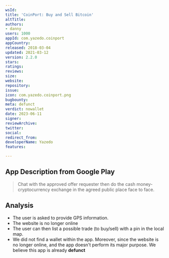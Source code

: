 ```yaml
---
wsId: 
title: 'CoinPort: Buy and Sell Bitcoin'
altTitle: 
authors:
- danny
users: 1000
appId: com.yazedo.coinport
appCountry: 
released: 2018-03-04
updated: 2021-03-12
version: 2.2.0
stars: 
ratings: 
reviews: 
size: 
website: 
repository: 
issue: 
icon: com.yazedo.coinport.png
bugbounty: 
meta: defunct
verdict: nowallet
date: 2023-06-11
signer: 
reviewArchive: 
twitter: 
social: 
redirect_from: 
developerName: Yazedo
features: 

---
```


## App Description from Google Play 

> Chat with the approved offer requester then do the cash money-cryptocurrency exchange in the agreed public place face to face.

## Analysis 

- The user is asked to provide GPS information. 
- The website is no longer online 
- The user can then list a possible trade (to buy/sell) with a pin in the local map. 
- We did not find a wallet within the app. Moreover, since the website is no longer online, and the app doesn't perform its major purpose. We believe this app is already **defunct**


